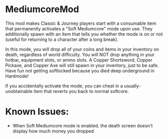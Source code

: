 # MediumcoreMod
This mod makes Classic & Journey players start with a consumable item that permanently activates a "Soft Mediumcore" mode upon use.
They additionally spawn with an item that tells you whether the mode is on or not (useful for returning to a character after a long break).

In this mode, you will drop all of your coins and items in your inventory on death, regardless of world difficulty. You will NOT drop anything in your hotbar, equipment slots, or ammo slots.
A Copper Shortsword, Copper Pickaxe, and Copper Axe will still spawn in your inventory, just to be safe.
Have fun not getting softlocked because you died deep underground in Hardmode!

If you accidentally activate the mode, you can cheat in a usually-unobtainable item that reverts you back to normal softcore.

# Known Issues:
* When Soft Mediumcore mode is enabled, the death screen doesn't display how much money you dropped
